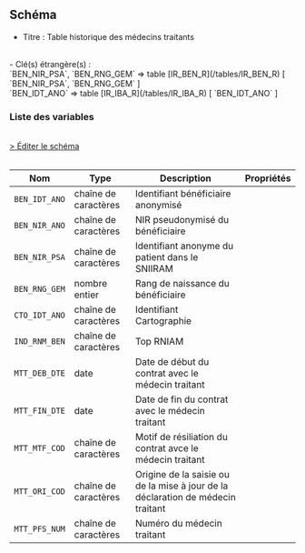 ## Schéma

- Titre : Table historique des médecins traitants
<br />
- Clé(s) étrangère(s) : <br />
`BEN_NIR_PSA`, `BEN_RNG_GEM` => table [IR_BEN_R](/tables/IR_BEN_R) [ `BEN_NIR_PSA`, `BEN_RNG_GEM` ]<br />
`BEN_IDT_ANO` => table [IR_IBA_R](/tables/IR_IBA_R) [ `BEN_IDT_ANO` ]<br />

### Liste des variables
<br />
<div>
    <a href="https://gitlab.com/healthdatahub/schema-snds/edit/master/schemas/REFERENTIELS/IR_MTT_R.json"  
    arget="_blank" rel="noopener noreferrer">> Éditer le schéma</a>
    <OutboundLink />
</div>
<br />

Nom|Type|Description|Propriétés
-|-|-|-
`BEN_IDT_ANO`|chaîne de caractères|Identifiant bénéficiaire anonymisé||
`BEN_NIR_ANO`|chaîne de caractères|NIR pseudonymisé du bénéficiaire||
`BEN_NIR_PSA`|chaîne de caractères|Identifiant anonyme du patient dans le SNIIRAM||
`BEN_RNG_GEM`|nombre entier|Rang de naissance du bénéficiaire||
`CTO_IDT_ANO`|chaîne de caractères|Identifiant Cartographie||
`IND_RNM_BEN`|chaîne de caractères|Top RNIAM||
`MTT_DEB_DTE`|date|Date de début du contrat avec le médecin traitant||
`MTT_FIN_DTE`|date|Date de fin du contrat avec le médecin traitant||
`MTT_MTF_COD`|chaîne de caractères|Motif de résiliation du contrat avce le médecin traitant||
`MTT_ORI_COD`|chaîne de caractères|Origine de la saisie ou de la mise à jour de la déclaration de médecin traitant||
`MTT_PFS_NUM`|chaîne de caractères|Numéro du médecin traitant||

